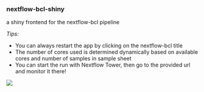 ### nextflow-bcl-shiny
a shiny frontend for the nextflow-bcl pipeline

*Tips:*    

- You can always restart the app by clicking on the nextflow-bcl title
- The number of cores used is determined dynamically based on available cores and number of samples in sample sheet 
- You can start the run with Nextflow Tower, then go to the provided url and monitor it there!

![](demo/demo.gif)
